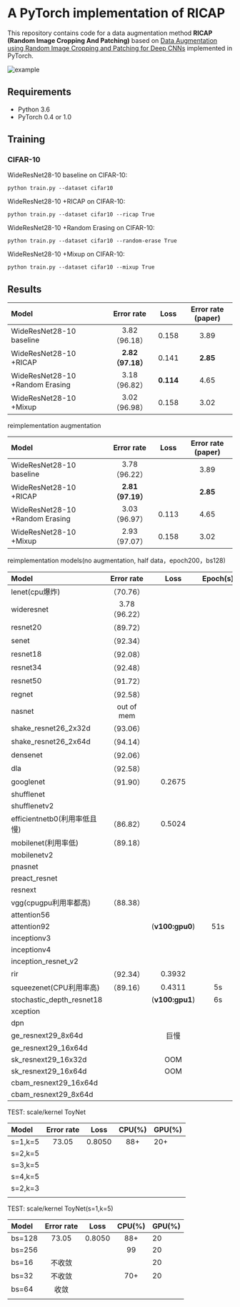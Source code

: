 # A PyTorch implementation of RICAP
This repository contains code for a data augmentation method **RICAP (Random Image Cropping And Patching)** based on [Data Augmentation using Random Image Cropping and Patching for Deep CNNs](https://arxiv.org/abs/1811.09030) implemented in PyTorch.

![example](example.png)

## Requirements
- Python 3.6
- PyTorch 0.4 or 1.0

## Training
### CIFAR-10
WideResNet28-10 baseline on CIFAR-10:
```
python train.py --dataset cifar10
```
WideResNet28-10 +RICAP on CIFAR-10:
```
python train.py --dataset cifar10 --ricap True
```
WideResNet28-10 +Random Erasing on CIFAR-10:
```
python train.py --dataset cifar10 --random-erase True
```
WideResNet28-10 +Mixup on CIFAR-10:
```
python train.py --dataset cifar10 --mixup True
```

## Results
| Model                           |    Error rate     |   Loss    | Error rate (paper) |
| :------------------------------ | :---------------: | :-------: | :----------------: |
| WideResNet28-10 baseline        |   3.82（96.18）   |   0.158   |        3.89        |
| WideResNet28-10 +RICAP          | **2.82（97.18）** |   0.141   |      **2.85**      |
| WideResNet28-10 +Random Erasing |   3.18（96.82）   | **0.114** |        4.65        |
| WideResNet28-10 +Mixup          |   3.02（96.98）   |   0.158   |        3.02        |



reimplementation augmentation 

| Model                           |    Error rate     | Loss  | Error rate (paper) |
| :------------------------------ | :---------------: | :---: | :----------------: |
| WideResNet28-10 baseline        |   3.78（96.22）   |       |        3.89        |
| WideResNet28-10 +RICAP          | **2.81（97.19）** |       |      **2.85**      |
| WideResNet28-10 +Random Erasing |   3.03（96.97）   | 0.113 |        4.65        |
| WideResNet28-10 +Mixup          |   2.93（97.07）   | 0.158 |        3.02        |





reimplementation models(no augmentation, half data，epoch200，bs128)

| Model                        |  Error rate   |      Loss       | Epoch(s) | Params |
| :--------------------------- | :-----------: | :-------------: | :------: | ------ |
| lenet(cpu爆炸)               |   （70.76）   |                 |          |        |
| wideresnet                   | 3.78（96.22） |                 |          |        |
| resnet20                     |   （89.72）   |                 |          |        |
| senet                        |   （92.34）   |                 |          |        |
| resnet18                     |   （92.08）   |                 |          |        |
| resnet34                     |   （92.48）   |                 |          |        |
| resnet50                     |   （91.72）   |                 |          |        |
| regnet                       |   （92.58）   |                 |          |        |
| nasnet                       |  out of mem   |                 |          |        |
| shake_resnet26_2x32d         |   （93.06）   |                 |          |        |
| shake_resnet26_2x64d         |   （94.14）   |                 |          |        |
| densenet                     |   （92.06）   |                 |          |        |
| dla                          |   （92.58）   |                 |          |        |
| googlenet                    |   （91.90）   |     0.2675      |          |        |
| shufflenet                   |               |                 |          |        |
| shufflenetv2                 |               |                 |          |        |
| efficientnetb0(利用率低且慢) |   （86.82）   |     0.5024      |          |        |
| mobilenet(利用率低)          |   （89.18）   |                 |          |        |
| mobilenetv2                  |               |                 |          |        |
| pnasnet                      |               |                 |          |        |
| preact_resnet                |               |                 |          |        |
| resnext                      |               |                 |          |        |
| vgg(cpugpu利用率都高)        |   （88.38）   |                 |          |        |
| attention56                  |               |                 |          |        |
| attention92                  |               | (**v100:gpu0**) |   51s    |        |
| inceptionv3                  |               |                 |          |        |
| inceptionv4                  |               |                 |          |        |
| inception_resnet_v2          |               |                 |          |        |
| rir                          |   （92.34）   |     0.3932      |          |        |
| squeezenet(CPU利用率高)      |   （89.16）   |     0.4311      |    5s    |        |
| stochastic_depth_resnet18    |               | (**v100:gpu1**) |    6s    |        |
| xception                     |               |                 |          |        |
| dpn                          |               |                 |          |        |
| ge_resnext29_8x64d           |               |      巨慢       |          |        |
| ge_resnext29_16x64d          |               |                 |          |        |
| sk_resnext29_16x32d          |               |       OOM       |          |        |
| sk_resnext29_16x64d          |               |       OOM       |          |        |
| cbam_resnext29_16x64d        |               |                 |          |        |
| cbam_resnext29_8x64d         |               |                 |          |        |





TEST: scale/kernel ToyNet

| Model   | Error rate |  Loss  | CPU(%) | GPU(%) |
| :------ | :--------: | :----: | :----: | ------ |
| s=1,k=5 |   73.05    | 0.8050 |  88+   | 20+    |
| s=2,k=5 |            |        |        |        |
| s=3,k=5 |            |        |        |        |
| s=4,k=5 |            |        |        |        |
| s=2,k=3 |            |        |        |        |
|         |            |        |        |        |

TEST: scale/kernel ToyNet(s=1,k=5)

| Model  | Error rate |  Loss  | CPU(%) | GPU(%) |
| :----- | :--------: | :----: | :----: | ------ |
| bs=128 |   73.05    | 0.8050 |  88+   | 20     |
| bs=256 |            |        |   99   | 20     |
| bs=16  |   不收敛   |        |        | 20     |
| bs=32  |   不收敛   |        |  70+   | 20     |
| bs=64  |    收敛    |        |        |        |
|        |            |        |        |        |
